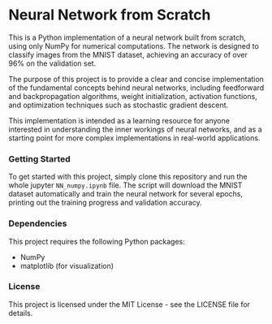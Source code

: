 # Neural Network from Scratch
This is a Python implementation of a neural network built from scratch, using only NumPy for numerical computations. The network is designed to classify images from the MNIST dataset, achieving an accuracy of over 96% on the validation set.

The purpose of this project is to provide a clear and concise implementation of the fundamental concepts behind neural networks, including feedforward and backpropagation algorithms, weight initialization, activation functions, and optimization techniques such as stochastic gradient descent.

This implementation is intended as a learning resource for anyone interested in understanding the inner workings of neural networks, and as a starting point for more complex implementations in real-world applications.

### Getting Started
To get started with this project, simply clone this repository and run the whole jupyter `NN_numpy.ipynb` file. The script will download the MNIST dataset automatically and train the neural network for several epochs, printing out the training progress and validation accuracy.

### Dependencies
This project requires the following Python packages:

* NumPy
* matplotlib (for visualization)

### License
This project is licensed under the MIT License - see the LICENSE file for details.
